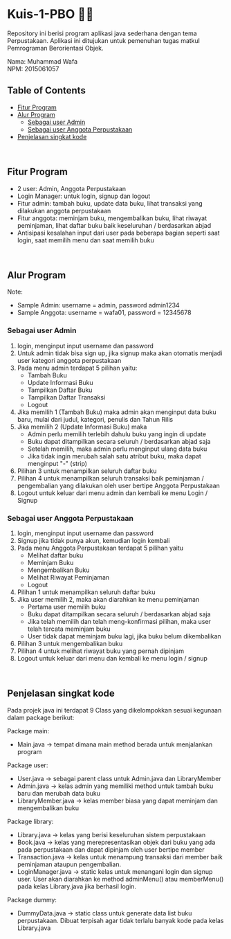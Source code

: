 # Kuis-1-PBO 👨‍💻

Repository ini berisi program aplikasi java sederhana dengan tema Perpustakaan. Aplikasi ini ditujukan untuk pemenuhan tugas matkul Pemrograman Berorientasi Objek.

Nama: Muhammad Wafa
<br>
NPM: 2015061057

## Table of Contents 
- [Fitur Program](#fitur-program)
- [Alur Program](#alur-program)
  * [Sebagai user Admin](#sebagai-user-admin)
  * [Sebagai user Anggota Perpustakaan](#sebagai-user-anggota-perpustakaan)
- [Penjelasan singkat kode](#penjelasan-singkat-kode)

<br>

## Fitur Program
- 2 user: Admin, Anggota Perpustakaan
- Login Manager: untuk login, signup dan logout
- Fitur admin: tambah buku, update data buku, lihat transaksi yang dilakukan anggota perpustakaan
- Fitur anggota: meminjam buku, mengembalikan buku, lihat riwayat peminjaman, lihat daftar buku baik keseluruhan / berdasarkan abjad
- Antisipasi kesalahan input dari user pada beberapa bagian seperti saat login, saat memilih menu dan saat memilih buku

<br>

## Alur Program
Note: 
- Sample Admin: username = admin, password admin1234
- Sample Anggota: username = wafa01, password = 12345678 


### Sebagai user Admin
1. login, menginput input username dan password
2. Untuk admin tidak bisa sign up, jika signup maka akan otomatis menjadi user kategori anggota perpustakaan
3. Pada menu admin terdapat 5 pilihan yaitu:
    - Tambah Buku
    - Update Informasi Buku
    - Tampilkan Daftar Buku
    - Tampilkan Daftar Transaksi
    - Logout 
5. Jika memilih 1 (Tambah Buku) maka admin akan menginput data buku baru, mulai dari judul, kategori, penulis dan Tahun Rilis
6. Jika memilih 2 (Update Informasi Buku) maka 
    - Admin perlu memilih terlebih dahulu buku yang ingin di update
    - Buku dapat ditampilkan secara seluruh / berdasarkan abjad saja
    - Setelah memilih, maka admin perlu menginput ulang data buku
    - Jika tidak ingin merubah salah satu atribut buku, maka dapat menginput "-" (strip)
7. Pilihan 3 untuk menampilkan seluruh daftar buku
8. Pilihan 4 untuk menampilkan seluruh transaksi baik peminjaman / pengembalian yang dilakukan oleh user bertipe Anggota Perpustakaan
9. Logout untuk keluar dari menu admin dan kembali ke menu Login / Signup


### Sebagai user Anggota Perpustakaan
1. login, menginput input username dan password
2. Signup jika tidak punya akun, kemudian login kembali
3. Pada menu Anggota Perpustakaan terdapat 5 pilihan yaitu
    - Melihat daftar buku
    - Meminjam Buku
    - Mengembalikan Buku
    - Melihat Riwayat Peminjaman
    - Logout
4. Pilihan 1 untuk menampilkan seluruh daftar buku
5. Jika user memilih 2, maka akan diarahkan ke menu peminjaman
    - Pertama user memilih buku
    - Buku dapat ditampilkan secara seluruh / berdasarkan abjad saja
    - Jika telah memilih dan telah meng-konfirmasi pilihan, maka user telah tercata meminjam buku
    - User tidak dapat meminjam buku lagi, jika buku belum dikembalikan
6. Pilihan 3 untuk mengembalikan buku
7. Pilihan 4 untuk melihat riwayat buku yang pernah dipinjam
8. Logout untuk keluar dari menu dan kembali ke menu login / signup

<br>

## Penjelasan singkat kode 
Pada projek java ini terdapat 9 Class yang dikelompokkan sesuai kegunaan dalam package berikut:

Package main:

- Main.java -> tempat dimana main method berada untuk menjalankan program

Package user:

- User.java -> sebagai parent class untuk Admin.java dan LibraryMember
- Admin.java -> kelas admin yang memiliki method untuk tambah buku baru dan merubah data buku
- LibraryMember.java -> kelas member biasa yang dapat meminjam dan mengembalikan buku


Package library:

- Library.java -> kelas yang berisi keseluruhan sistem perpustakaan
- Book.java -> kelas yang merepresentasikan objek dari buku yang ada pada perpustakaan dan dapat dipinjam oleh user bertipe member
- Transaction.java -> kelas untuk menampung transaksi dari member baik peminjaman ataupun pengembalian.
- LoginManager.java -> static kelas untuk menangani login dan signup user. User akan diarahkan ke method adminMenu() atau memberMenu() pada kelas Library.java jika berhasil login.

Package dummy:

- DummyData.java -> static class untuk generate data list buku perpustakaan. Dibuat terpisah agar tidak terlalu banyak kode pada kelas Library.java

